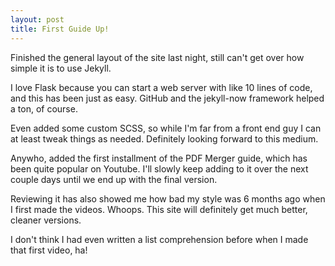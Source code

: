 ```yaml
---
layout: post
title: First Guide Up!
---
```


Finished the general layout of the site last night, still can't get over how simple it is to use Jekyll.

I love Flask because you can start a web server with like 10 lines of code, and this has been just as easy. GitHub and the jekyll-now framework helped a ton, of course.

Even added some custom SCSS, so while I'm far from a front end guy I can at least tweak things as needed. Definitely looking forward to this medium.

Anywho, added the first installment of the PDF Merger guide, which has been quite popular on Youtube. I'll slowly keep adding to it over the next couple days until we end up with the final version.

Reviewing it has also showed me how bad my style was 6 months ago when I first made the videos. Whoops. This site will definitely get much better, cleaner versions.

I don't think I had even written a list comprehension before when I made that first video, ha!
